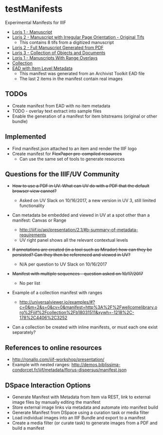 # testManifests
Experimental Manifests for IIIF

- [Loris 1 - Manuscript](http://universalviewer.io/uv.html?manifest=https://raw.githubusercontent.com/Georgetown-University-Libraries/testManifests/master/loris1.json)
- [Loris 2 - Manuscript with Irregular Page Orientation - Original Tifs](http://universalviewer.io/uv.html?manifest=https://raw.githubusercontent.com/Georgetown-University-Libraries/testManifests/master/loris2.json)
  - This contains 8 tifs from a digitized manuscript
- [Loris 2 - Full Manuscript Generated from PDF](http://universalviewer.io/uv.html?manifest=https://raw.githubusercontent.com/Georgetown-University-Libraries/testManifests/master/burst1.json)  
- [Loris 3 - Collection of Objects and Documents](http://universalviewer.io/uv.html?manifest=https://raw.githubusercontent.com/Georgetown-University-Libraries/testManifests/master/loris3.json)
- [Loris 1 - Manuscripts With Range Overlays](http://universalviewer.io/uv.html?manifest=https://raw.githubusercontent.com/Georgetown-University-Libraries/testManifests/master/loris1seq.json)
- [Collection](http://universalviewer.io/uv.html?manifest=https://raw.githubusercontent.com/Georgetown-University-Libraries/testManifests/master/collection.json)
- [EAD with Item Level Metadata](http://universalviewer.io/uv.html?manifest=https://raw.githubusercontent.com/Georgetown-University-Libraries/testManifests/master/ead.json)
  - This manifest was generated from an Archivist Toolkit EAD file
  - The last 2 items in the manifest contain real images


## TODOs
- Create manifest from EAD with no item metadata
- TODO - overlay text extract into sample files 
- Enable the generation of a manifest for item bitstreams (original or other bundle)

## Implemented
- Find manifest.json attached to an item and render the IIIF logo
- Create manifest for ~~FlexPaper pre-compiled resources~~
  - Can use the same set of tools to generate resources

## Questions for the IIIF/UV Community
- ~~How to use a PDF in UV. What can UV do with a PDF that the default browser view cannot?~~
  - Asked on UV Slack on 10/16/2017, a new version in UV 3, still limited functionality
- Can metadata be embedded and viewed in UV at a spot other than a manifest: Canvas or Range
  - http://iiif.io/api/presentation/2.1/#b-summary-of-metadata-requirements
  - UV right panel shows all the relevant contextual levels
- ~~If annotations are created (in a tool such as Mirador) how can they be persisted?  Can they then be referenced and viewed in UV?~~
  - N/A per question to UV Slack on 10/16/2017
- ~~Manifest with multiple sequences - question asked on 10/17/2017~~
  - No per list
- Example of a collection manifest with ranges
  - http://universalviewer.io/examples/#?c=0&m=2&s=0&cv=0&manifest=http%3A%2F%2Fwellcomelibrary.org%2Fiiif%2Fcollection%2Fb18031511&xywh=-1218%2C-178%2C4406%2C3252  
  
- Can a collection be created with inline manifests, or must each one exist separately?


## References to online resources
- http://ronallo.com/iiif-workshop/presentation/
- Example with nested ranges: http://demos.biblissima-condorcet.fr/iiif/metadata/florus-dispersus/manifest.json

## DSpace Interaction Options
- Generate Manifest with Metadata from Item via REST, link to external image files by manually editing the manifest
- Store external image links via metadata and automate into manifest build
- Generate Manifest from DSpace using a curation task or media filter
- Load individual images into an IIIF Bundle and export to a manifest
- Create a media filter (or curate task) to generate images from a PDF and build a manifest
